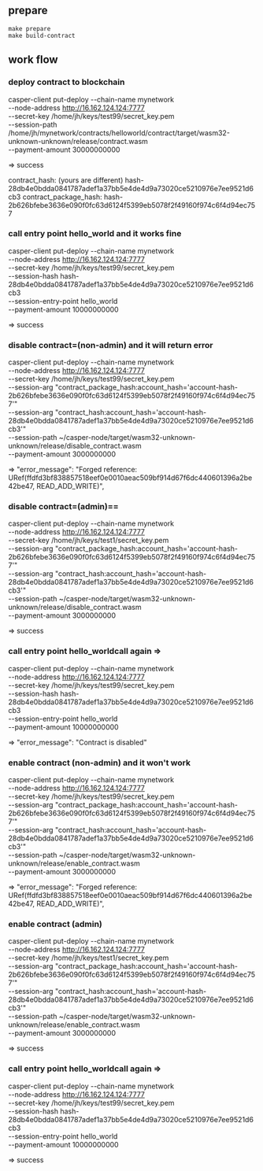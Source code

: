 ## prepare
```
make prepare
make build-contract
```

## work flow
### deploy contract to blockchain
casper-client put-deploy --chain-name mynetwork \
--node-address http://16.162.124.124:7777 \
--secret-key /home/jh/keys/test99/secret_key.pem \
--session-path /home/jh/mynetwork/contracts/helloworld/contract/target/wasm32-unknown-unknown/release/contract.wasm \
--payment-amount 30000000000

=> success

contract_hash: (yours are different)
hash-28db4e0bdda0841787adef1a37bb5e4de4d9a73020ce5210976e7ee9521d6cb3
contract_package_hash:
hash-2b626bfebe3636e090f0fc63d6124f5399eb5078f2f49160f974c6f4d94ec757

### call entry point hello_world and it works fine
casper-client put-deploy --chain-name mynetwork \
--node-address http://16.162.124.124:7777 \
--secret-key /home/jh/keys/test99/secret_key.pem \
--session-hash hash-28db4e0bdda0841787adef1a37bb5e4de4d9a73020ce5210976e7ee9521d6cb3 \
--session-entry-point hello_world \
--payment-amount 10000000000

=> success

### disable contract=(non-admin) and it will return error
casper-client put-deploy --chain-name mynetwork \
--node-address http://16.162.124.124:7777 \
--secret-key /home/jh/keys/test99/secret_key.pem \
--session-arg "contract_package_hash:account_hash='account-hash-2b626bfebe3636e090f0fc63d6124f5399eb5078f2f49160f974c6f4d94ec757'" \
--session-arg "contract_hash:account_hash='account-hash-28db4e0bdda0841787adef1a37bb5e4de4d9a73020ce5210976e7ee9521d6cb3'" \
--session-path ~/casper-node/target/wasm32-unknown-unknown/release/disable_contract.wasm \
--payment-amount 3000000000

=>
"error_message": "Forged reference: URef(ffdfd3bf838857518eef0e0010aeac509bf914d67f6dc440601396a2be42be47, READ_ADD_WRITE)",

### disable contract=(admin)==
casper-client put-deploy --chain-name mynetwork \
--node-address http://16.162.124.124:7777 \
--secret-key /home/jh/keys/test1/secret_key.pem \
--session-arg "contract_package_hash:account_hash='account-hash-2b626bfebe3636e090f0fc63d6124f5399eb5078f2f49160f974c6f4d94ec757'" \
--session-arg "contract_hash:account_hash='account-hash-28db4e0bdda0841787adef1a37bb5e4de4d9a73020ce5210976e7ee9521d6cb3'" \
--session-path ~/casper-node/target/wasm32-unknown-unknown/release/disable_contract.wasm \
--payment-amount 3000000000

=> success

### call entry point hello_worldcall again =>
casper-client put-deploy --chain-name mynetwork \
--node-address http://16.162.124.124:7777 \
--secret-key /home/jh/keys/test99/secret_key.pem \
--session-hash hash-28db4e0bdda0841787adef1a37bb5e4de4d9a73020ce5210976e7ee9521d6cb3 \
--session-entry-point hello_world \
--payment-amount 10000000000

=> "error_message": "Contract is disabled"

###  enable contract (non-admin) and it won't work
casper-client put-deploy --chain-name mynetwork \
--node-address http://16.162.124.124:7777 \
--secret-key /home/jh/keys/test99/secret_key.pem \
--session-arg "contract_package_hash:account_hash='account-hash-2b626bfebe3636e090f0fc63d6124f5399eb5078f2f49160f974c6f4d94ec757'" \
--session-arg "contract_hash:account_hash='account-hash-28db4e0bdda0841787adef1a37bb5e4de4d9a73020ce5210976e7ee9521d6cb3'" \
--session-path ~/casper-node/target/wasm32-unknown-unknown/release/enable_contract.wasm \
--payment-amount 3000000000

=> "error_message": "Forged reference: URef(ffdfd3bf838857518eef0e0010aeac509bf914d67f6dc440601396a2be42be47, READ_ADD_WRITE)",

### enable contract (admin)
casper-client put-deploy --chain-name mynetwork \
--node-address http://16.162.124.124:7777 \
--secret-key /home/jh/keys/test1/secret_key.pem \
--session-arg "contract_package_hash:account_hash='account-hash-2b626bfebe3636e090f0fc63d6124f5399eb5078f2f49160f974c6f4d94ec757'" \
--session-arg "contract_hash:account_hash='account-hash-28db4e0bdda0841787adef1a37bb5e4de4d9a73020ce5210976e7ee9521d6cb3'" \
--session-path ~/casper-node/target/wasm32-unknown-unknown/release/enable_contract.wasm \
--payment-amount 3000000000

=> success

### call entry point hello_worldcall again =>
casper-client put-deploy --chain-name mynetwork \
--node-address http://16.162.124.124:7777 \
--secret-key /home/jh/keys/test99/secret_key.pem \
--session-hash hash-28db4e0bdda0841787adef1a37bb5e4de4d9a73020ce5210976e7ee9521d6cb3 \
--session-entry-point hello_world \
--payment-amount 10000000000

=> success
